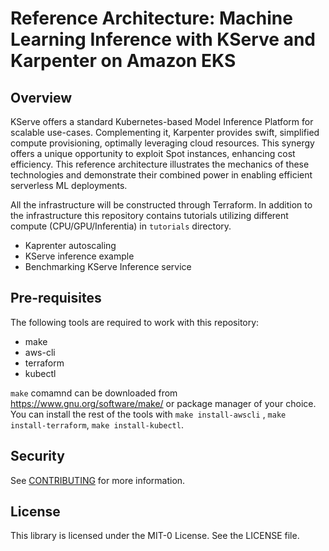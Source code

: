 # Reference Architecture: Machine Learning Inference with KServe and Karpenter on Amazon EKS
## Overview
KServe offers a standard Kubernetes-based Model Inference Platform for scalable use-cases. Complementing it, Karpenter provides swift, simplified compute provisioning, optimally leveraging cloud resources. This synergy offers a unique opportunity to exploit Spot instances, enhancing cost efficiency. This reference architecture illustrates the mechanics of these technologies and demonstrate their combined power in enabling efficient serverless ML deployments.

All the infrastructure will be constructed through Terraform.
In addition to the infrastructure this repository contains tutorials utilizing different compute (CPU/GPU/Inferentia) in `tutorials` directory.

* Kaprenter autoscaling
* KServe inference example
* Benchmarking KServe Inference service

## Pre-requisites
The following tools are required to work with this repository:
* make
* aws-cli
* terraform
* kubectl

`make` comamnd can be downloaded from https://www.gnu.org/software/make/ or package manager of your choice.
You can install the rest of the tools with `make install-awscli` , `make install-terraform`, `make install-kubectl`.


## Security

See [CONTRIBUTING](CONTRIBUTING.md#security-issue-notifications) for more information.

## License

This library is licensed under the MIT-0 License. See the LICENSE file.

